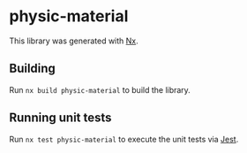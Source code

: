 # physic-material

This library was generated with [Nx](https://nx.dev).

## Building

Run `nx build physic-material` to build the library.

## Running unit tests

Run `nx test physic-material` to execute the unit tests via [Jest](https://jestjs.io).
